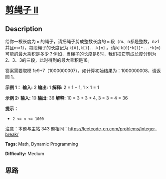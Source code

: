 # [剪绳子 II][title]

## Description

给你一根长度为 `n` 的绳子，请把绳子剪成整数长度的 `m` 段（m、n都是整数，n>1并且m>1），每段绳子的长度记为
`k[0],k[1]...k[m]` 。请问 `k[0]*k[1]*...*k[m]`
可能的最大乘积是多少？例如，当绳子的长度是8时，我们把它剪成长度分别为2、3、3的三段，此时得到的最大乘积是18。

答案需要取模 1e9+7（1000000007），如计算初始结果为：1000000008，请返回 1。



**示例 1：**
            **输入:** 2    **输出:** 1    **解释:** 2 = 1 + 1, 1 × 1 = 1

**示例  2:**
            **输入:** 10    **输出:** 36    **解释:** 10 = 3 + 3 + 4, 3 × 3 × 4 = 36



**提示：**

  * `2 <= n <= 1000`

注意：本题与主站 343 题相同：<https://leetcode-cn.com/problems/integer-break/>


**Tags:** Math, Dynamic Programming

**Difficulty:** Medium

## 思路

[title]: https://leetcode-cn.com/problems/jian-sheng-zi-ii-lcof
